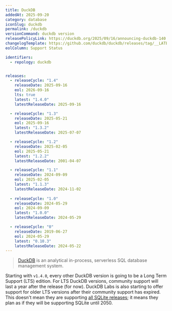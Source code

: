 ```yaml
---
title: DuckDB
addedAt: 2025-09-20
category: database
iconSlug: duckdb
permalink: /duckdb
versionCommand: duckdb version
releasePolicyLink: https://duckdb.org/2025/09/16/announcing-duckdb-140
changelogTemplate: https://github.com/duckdb/duckdb/releases/tag/__LATEST__
eolColumn: Support Status

identifiers:
  - repology: duckdb


releases:
  - releaseCycle: "1.4"
    releaseDate: 2025-09-16
    eol: 2026-09-16
    lts: true
    latest: "1.4.0"
    latestReleaseDate: 2025-09-16

  - releaseCycle: "1.3"
    releaseDate: 2025-05-21
    eol: 2025-09-16
    latest: "1.3.2"
    latestReleaseDate: 2025-07-07

  - releaseCycle: "1.2"
    releaseDate: 2025-02-05
    eol: 2025-05-21
    latest: "1.2.2"
    latestReleaseDate: 2001-04-07

  - releaseCycle: "1.1"
    releaseDate: 2024-09-09
    eol: 2025-02-05
    latest: "1.1.3"
    latestReleaseDate: 2024-11-02 
    
  - releaseCycle: "1.0"
    releaseDate: 2024-05-29
    eol: 2024-09-09
    latest: "1.0.0"
    latestReleaseDate: 2024-05-29 

  - releaseCycle: "0"
    releaseDate: 2019-06-27
    eol: 2024-05-29
    latest: "0.10.3"
    latestReleaseDate: 2024-05-22
---
```


> [DuckDB](https://duckdb.org/) is an analytical in-process, serverless SQL database management system.

Starting with `v1.4.0`, every other DuckDB version is going to be a Long Term Support (LTS) edition.
For LTS DuckDB versions, community support will last a year after the release (for now). DuckDB Labs is also starting
to offer support for older LTS versions after their community support has expired.
This doesn't mean they are supporting [all SQLite releases](https://www.sqlite.org/chronology.html);
it means they plan as if they will be supporting SQLite until 2050.
